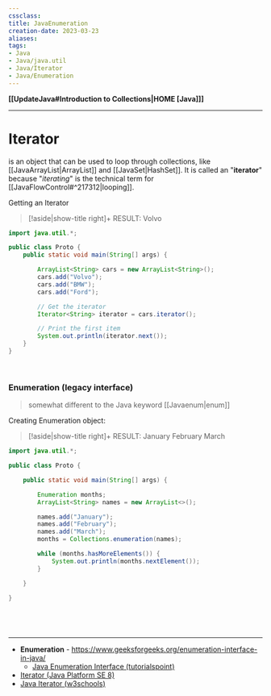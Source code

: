```yaml
---
cssclass:
title: JavaEnumeration
creation-date: 2023-03-23
aliases:
tags:
- Java
- Java/java.util
- Java/Iterator
- Java/Enumeration
---
```

**[[UpdateJava#Introduction to Collections|HOME [Java]]]**

---
# Iterator
is an object that can be used to loop through collections, like [[JavaArrayList|ArrayList]] and [[JavaSet|HashSet]]. It is called an "**iterator**" because "*iterating*" is the technical term for [[JavaFlowControl#^217312|looping]].

Getting an Iterator
>[!aside|show-title right]+ RESULT:
> Volvo

```java
import java.util.*;

public class Proto {
    public static void main(String[] args) {

        ArrayList<String> cars = new ArrayList<String>();
        cars.add("Volvo");
        cars.add("BMW");
        cars.add("Ford");

        // Get the iterator
        Iterator<String> iterator = cars.iterator();

        // Print the first item
        System.out.println(iterator.next());
    }
}
```

<br>

### Enumeration (legacy interface)
> somewhat different to the Java keyword [[Javaenum|enum]]

Creating Enumeration object:
>[!aside|show-title right]+ RESULT:
> January
> February
> March

```java
import java.util.*;

public class Proto {

    public static void main(String[] args) {

        Enumeration months;
        ArrayList<String> names = new ArrayList<>();

        names.add("January");
        names.add("February");
        names.add("March");
        months = Collections.enumeration(names);

        while (months.hasMoreElements()) {
            System.out.println(months.nextElement());
        }

    }

}
```

<br>

# 
---
- **Enumeration** - https://www.geeksforgeeks.org/enumeration-interface-in-java/
	- [Java Enumeration Interface (tutorialspoint)](https://www.tutorialspoint.com/java/java_enumeration_interface.htm)
- [Iterator (Java Platform SE 8)](https://docs.oracle.com/javase/8/docs/api/java/util/Iterator.html)
- [Java Iterator (w3schools)](https://www.w3schools.com/java/java_iterator.asp)